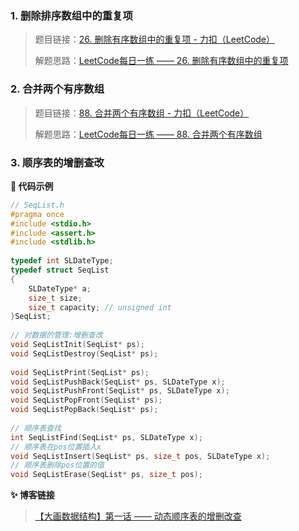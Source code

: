 ### 1. 删除排序数组中的重复项

>题目链接：[26. 删除有序数组中的重复项 - 力扣（LeetCode）](https://leetcode.cn/problems/remove-duplicates-from-sorted-array/)
>
>解题思路：[LeetCode每日一练 —— 26. 删除有序数组中的重复项](https://blog.csdn.net/m0_63325890/article/details/125883437)



### 2. 合并两个有序数组

> 题目链接：[88. 合并两个有序数组 - 力扣（LeetCode）](https://leetcode.cn/problems/merge-sorted-array/)
>
> 解题思路：[LeetCode每日一练 —— 88. 合并两个有序数组](https://blog.csdn.net/m0_63325890/article/details/125887758)



### 3. 顺序表的增删查改

**📝 代码示例**

```c
// SeqList.h
#pragma once
#include <stdio.h>
#include <assert.h>
#include <stdlib.h>
 
typedef int SLDateType;
typedef struct SeqList
{
	SLDateType* a;
	size_t size;
	size_t capacity; // unsigned int
}SeqList;
 
// 对数据的管理:增删查改 
void SeqListInit(SeqList* ps);
void SeqListDestroy(SeqList* ps);
 
void SeqListPrint(SeqList* ps);
void SeqListPushBack(SeqList* ps, SLDateType x);
void SeqListPushFront(SeqList* ps, SLDateType x);
void SeqListPopFront(SeqList* ps);
void SeqListPopBack(SeqList* ps);
 
// 顺序表查找
int SeqListFind(SeqList* ps, SLDateType x);
// 顺序表在pos位置插入x
void SeqListInsert(SeqList* ps, size_t pos, SLDateType x);
// 顺序表删除pos位置的值
void SeqListErase(SeqList* ps, size_t pos);
```

**✨ 博客链接**

> [【大画数据结构】第一话 —— 动态顺序表的增删改查](https://blog.csdn.net/m0_63325890/article/details/125831903?spm=1001.2014.3001.5502)

